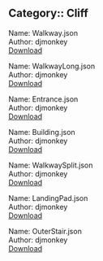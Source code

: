 ## Category:: Cliff

Name: Walkway.json  
Author: djmonkey  
[Download](https://raw.githubusercontent.com/charliebanks/nms-base-builder-presets/master/Cliff/djmonkey_Walkway.json)  

Name: WalkwayLong.json  
Author: djmonkey  
[Download](https://raw.githubusercontent.com/charliebanks/nms-base-builder-presets/master/Cliff/djmonkey_WalkwayLong.json)  

Name: Entrance.json  
Author: djmonkey  
[Download](https://raw.githubusercontent.com/charliebanks/nms-base-builder-presets/master/Cliff/djmonkey_Entrance.json)  

Name: Building.json  
Author: djmonkey  
[Download](https://raw.githubusercontent.com/charliebanks/nms-base-builder-presets/master/Cliff/djmonkey_Building.json)  

Name: WalkwaySplit.json  
Author: djmonkey  
[Download](https://raw.githubusercontent.com/charliebanks/nms-base-builder-presets/master/Cliff/djmonkey_WalkwaySplit.json)  

Name: LandingPad.json  
Author: djmonkey  
[Download](https://raw.githubusercontent.com/charliebanks/nms-base-builder-presets/master/Cliff/djmonkey_LandingPad.json)  

Name: OuterStair.json  
Author: djmonkey  
[Download](https://raw.githubusercontent.com/charliebanks/nms-base-builder-presets/master/Cliff/djmonkey_OuterStair.json)  

